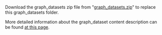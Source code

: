 
Download the graph_datasets zip file from "[graph_datasets.zip](https://drive.google.com/file/d/1lC23j9RYMb44JRJybxIpUtxuQ2lW58n_/view?usp=sharing)" to replace this graph_datasets folder.

More detailed information about the graph_dataset content description can be found [at this page](https://github.com/jwzhanggy/Graph_Toolformer/tree/main/Graph_Toolformer_Package#graph-datasets-used-in-graph-toolformer).
